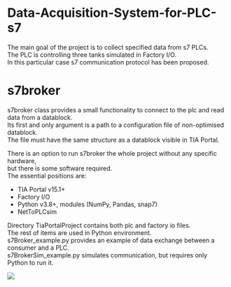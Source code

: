 # Data-Acquisition-System-for-PLC-s7

The main goal of the project is to collect specified data from s7 PLCs.<br />
The PLC is controlling three tanks simulated in Factory I/O.<br />
In this particular case s7 communication protocol has been proposed.<br />

# s7broker

s7broker class provides a small functionality to connect to the plc
and read data from a datablock.<br /> Its first and only argument is
a path to a configuration file of non-optimised datablock.<br /> The file must
have the same structure as a datablock visible in TIA Portal.

There is an option to run s7broker the whole project without any specific hardware,<br />
but there is some software required.<br />
The essential positions are:
- TIA Portal v15.1+
- Factory I/O
- Python v3.8+, modules (NumPy, Pandas, snap7)
- NetToPLCsim

Directory TiaPortalProject contains both plc and factory io files.<br />
The rest of items are used in Python environment.<br />
s7Broker_example.py provides an example of data exchange between a consumer and a PLC.<br />
s7BrokerSim_example.py simulates communication, but requires only Python to run it.<br />

![](https://github.com/schneiderautomatyka/Data-Acquisition-System-for-PLC-s7/blob/main/Icons/imgs/app.png)


